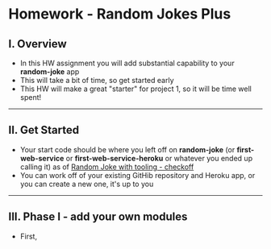 # Homework - Random Jokes Plus

## I. Overview
- In this HW assignment you will add substantial capability to your **random-joke** app
- This will take a bit of time, so get started early
- This HW will make a great "starter" for project 1, so it will be time well spent!

<hr>
  
## II. Get Started
- Your start code should be where you left off on **random-joke** (or **first-web-service** or **first-web-service-heroku** or whatever you ended up calling it) as of [Random Joke with tooling - checkoff](checkoff-notes/random-joke-with-tooling-checkoff.md)
- You can work off of your existing GitHib repository and Heroku app, or you can create a new one, it's up to you

<hr>

## III. Phase I - add your own modules
- First, 
